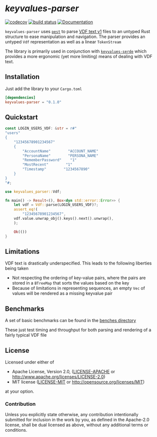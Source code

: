 # _keyvalues-parser_

[![codecov](https://codecov.io/gh/CosmicHorrorDev/vdf-rs/branch/main/graph/badge.svg?token=L2FUD0098X)](https://codecov.io/gh/CosmicHorrorDev/vdf-rs)
[![build status](https://img.shields.io/github/actions/workflow/status/CosmicHorrorDev/vdf-rs/basic.yml?branch=main)](https://github.com/CosmicHorrorDev/vdf-rs/actions)
[![Documentation](https://img.shields.io/docsrs/keyvalues-parser/latest)](https://docs.rs/keyvalues-parser/latest/keyvalues_parser/)

`keyvalues-parser` uses [`pest`](https://lib.rs/crates/pest) to parse
[VDF text v1](https://developer.valvesoftware.com/wiki/KeyValues)
files to an untyped Rust structure to ease manipulation and navigation. The
parser provides an untyped `Vdf` representation as well as a linear
`TokenStream`

The library is primarily used in conjunction with
[`keyvalues-serde`](https://github.com/CosmicHorrorDev/vdf-rs/tree/main/keyvalues-serde)
which provides a more ergonomic (yet more limiting) means of dealing with VDF
text.

## Installation

Just add the library to your `Cargo.toml`

```toml
[dependencies]
keyvalues-parser = "0.1.0"
```

## Quickstart

```rust
const LOGIN_USERS_VDF: &str = r#"
"users"
{
    "12345678901234567"
    {
        "AccountName"        "ACCOUNT_NAME"
        "PersonaName"        "PERSONA_NAME"
        "RememberPassword"    "1"
        "MostRecent"        "1"
        "Timestamp"        "1234567890"
    }
}
"#;

use keyvalues_parser::Vdf;

fn main() -> Result<(), Box<dyn std::error::Error>> {
    let vdf = Vdf::parse(LOGIN_USERS_VDF)?;
    assert_eq!(
        "12345678901234567",
	vdf.value.unwrap_obj().keys().next().unwrap(),
    );

    Ok(())
}
```

## Limitations

<!-- TODO: This could use a lot of cleanup -->

VDF text is drastically underspecified. This leads to the following liberties
being taken

- Not respecting the ordering of key-value pairs, where the pairs are stored in a `BTreeMap` that sorts the values based on the key
- Because of limitations in representing sequences, an empty `Vec` of values will be rendered as a missing keyvalue pair

## Benchmarks

A set of basic benchmarks can be found in the 
[benches directory](https://github.com/CosmicHorrorDev/vdf-rs/tree/main/keyvalues-parser/benches)

These just test timing and throughput for both parsing and rendering of a
fairly typical VDF file

## License

Licensed under either of

<!-- TODO: symlink these licenses and include in each crate -->

 - Apache License, Version 2.0, ([LICENSE-APACHE](LICENSE-APACHE) or <http://www.apache.org/licenses/LICENSE-2.0>)
 - MIT license ([LICENSE-MIT](LICENSE-MIT) or <http://opensource.org/licenses/MIT>)

at your option.

### Contribution

Unless you explicitly state otherwise, any contribution intentionally submitted
for inclusion in the work by you, as defined in the Apache-2.0 license, shall
be dual licensed as above, without any additional terms or conditions.
